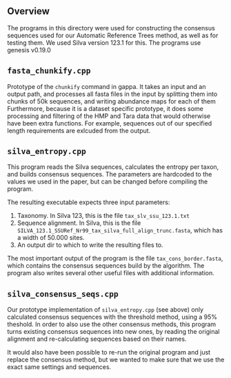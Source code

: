 Overview
-------------------------

The programs in this directory were used for constructing 
the consensus sequences used for our Automatic Reference Trees method,
as well as for testing them. We used Silva version 123.1 for this.
The programs use genesis v0.19.0

`fasta_chunkify.cpp`
-------------------------

Prototype of the `chunkify` command in gappa.
It takes an input and an output path, and processes all fasta files in the input
by splitting them into chunks of 50k sequences, and writing abundance maps for each of them
Furthermore, because it is a dataset specific prototype,
it does some processing and filtering of the HMP and Tara data
that would otherwise have been extra functions.
For example, sequences out of our specified length requirements are exlcuded from the output.

`silva_entropy.cpp`
-------------------------

This program reads the Silva sequences, calculates the entropy per taxon,
and builds consensus sequences. The parameters are hardcoded to the values
we used in the paper, but can be changed before compiling the program.

The resulting executable expects three input parameters:

 1. Taxonomy. In Silva 123, this is the file `tax_slv_ssu_123.1.txt`
 2. Sequence alignment. In Silva, this is the file 
    `SILVA_123.1_SSURef_Nr99_tax_silva_full_align_trunc.fasta`,
    which has a width of 50.000 sites.
 3. An output dir to which to write the resulting files to.
 
The most important output of the program is the file `tax_cons_border.fasta`,
which contains the consensus sequences build by the algorithm.
The program also writes several other useful files with additional information.

`silva_consensus_seqs.cpp`
-------------------------

Our prototype implementation of `silva_entropy.cpp` (see above) only calculated
consensus sequences with the threshold method, using a 95% theshold.
In order to also use the other consensus methods, this program turns existing
consensus sequences into new ones, by reading the original alignment and
re-calculating sequences based on their names.

It would also have been possible to re-run the original program and just
replace the consensus method, but we wanted to make sure that we use the exact
same settings and sequences.
